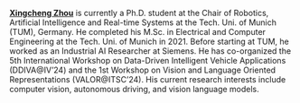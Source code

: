**[Xingcheng Zhou](https://www.ce.cit.tum.de/air/people/xingcheng-zhou-msc/)** is currently a Ph.D. student at the Chair of Robotics, Artificial Intelligence and Real-time Systems at the Tech. Uni. of Munich (TUM), Germany.
He completed his M.Sc. in Electrical and Computer Engineering at the Tech. Uni. of Munich in 2021. 
Before starting at TUM, he worked as an Industrial AI Researcher at Siemens. 
He has co-organized the 5th International Workshop on Data-Driven Intelligent Vehicle Applications (DDIVA@IV’24) and the 1st Workshop on Vision and Language Oriented Representations (VALOR@ITSC’24). 
His current research interests include computer vision, autonomous driving, and vision language models.